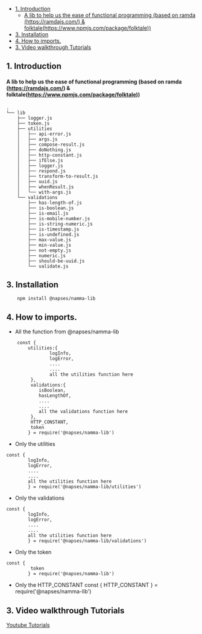 - [1. Introduction](#1-introduction)
    - [A lib to help us the ease of functional programming (based on ramda (https://ramdajs.com/) & folktale(https://www.npmjs.com/package/folktale))](#a-lib-to-help-us-the-ease-of-functional-programming-based-on-ramda-httpsramdajscom--folktalehttpswwwnpmjscompackagefolktale)
- [3. Installation](#3-installation)
- [4. How to imports.](#4-how-to-imports)
- [3. Video walkthrough Tutorials](#3-video-walkthrough-tutorials)

## 1. Introduction

#### A lib to help us the ease of functional programming (based on ramda (https://ramdajs.com/) & folktale(https://www.npmjs.com/package/folktale))

```
.
└── lib
    ├── logger.js
    ├── token.js
    ├── utilities
    │   ├── api-error.js
    │   ├── args.js
    │   ├── compose-result.js
    │   ├── doNothing.js
    │   ├── http-constant.js
    │   ├── ifElse.js
    │   ├── logger.js
    │   ├── respond.js
    │   ├── transform-to-result.js
    │   ├── uuid.js
    │   ├── whenResult.js
    │   └── with-args.js
    └── validations
        ├── has-length-of.js
        ├── is-boolean.js
        ├── is-email.js
        ├── is-mobile-number.js
        ├── is-string-numeric.js
        ├── is-timestamp.js
        ├── is-undefined.js
        ├── max-value.js
        ├── min-value.js
        ├── not-empty.js
        ├── numeric.js
        ├── should-be-uuid.js
        └── validate.js

```

## 3. Installation

```
    npm install @napses/namma-lib
```

## 4. How to imports.

- All the function from @napses/namma-lib

```
    const {
        utilities:{
                logInfo,
                logError,
                ....
                ....
                all the utilities function here
         },
         validations:{
            isBoolean,
	        hasLengthOf,
            ....
            ....
            all the validations function here
         },
         HTTP_CONSTANT,
         token
        } = require('@napses/namma-lib')
```

- Only the utilities

```
const {
        logInfo,
        logError,
        ....
        ....
        all the utilities function here
        } = require('@napses/namma-lib/utilities')
```

- Only the validations

```
const {
        logInfo,
        logError,
        ....
        ....
        all the utilities function here
        } = require('@napses/namma-lib/validations')
```

- Only the token

```
const {
         token
        } = require('@napses/namma-lib')
```

- Only the HTTP_CONSTANT
const {
         HTTP_CONSTANT
        } = require('@napses/namma-lib')

## 3. Video walkthrough Tutorials

[Youtube Tutorials](https://www.youtube.com/playlist?list=PLBOupoLEhXiJtLvJtCG_WvC6P0kWzC4Jo)
